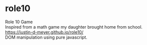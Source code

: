 # role10
Role 10 Game<br>
Inspired from a math game my daughter brought home from school.<br>
https://justin-d-meyer.github.io/role10/ <br>
DOM manipulation using pure javascript.
